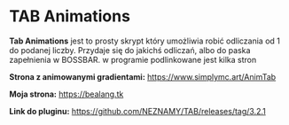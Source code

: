 # TAB Animations
**Tab Animations** jest to prosty skrypt który umożliwia
robić odliczania od 1 do podanej liczby. Przydaje się do 
jakichś odliczań, albo do paska zapełnienia w BOSSBAR.
w programie podlinkowane jest kilka stron


**Strona z animowanymi gradientami:** https://www.simplymc.art/AnimTab

**Moja strona:** https://bealang.tk


**Link do pluginu:** https://github.com/NEZNAMY/TAB/releases/tag/3.2.1
